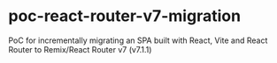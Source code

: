 # poc-react-router-v7-migration
PoC for incrementally migrating an SPA built with React, Vite and React Router to Remix/React Router v7 (v7.1.1)
